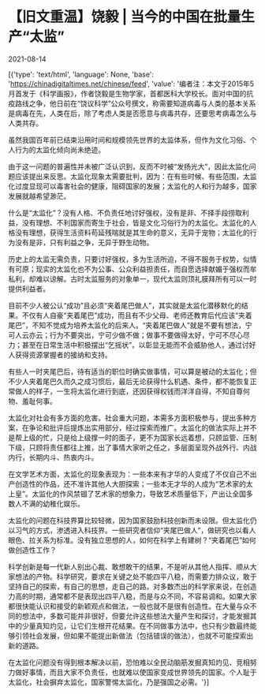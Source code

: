 # 【旧文重温】饶毅 | 当今的中国在批量生产“太监”

2021-08-14

[{'type': 'text/html', 'language': None, 'base': 'https://chinadigitaltimes.net/chinese/feed', 'value': '编者注：本文于2015年5月首发于《科学画报》，作者饶毅是生物学家，首都医科大学校长。面对中国的抗疫路线之争，他日前在“饶议科学”公众号撰文，称需要知道病毒与人类的基本关系是病毒在先，人类在后，除了考虑人类是否愿意与病毒共存，还要思考病毒怎么与人类共存。

虽然我国百年前已结束沿用时间和规模领先世界的太监体系，但作为文化习俗、个人行为的太监化倾向尚未绝迹。

由于这一问题的普遍性并未被广泛认识到，反而不时被“发扬光大”，因此太监化问题应该提出来反思。太监化现象太需要批判，因为：在有些时候、有些范围，太监化过度显现可以毒害社会的健康，阻碍国家的发展；太监化的人和行为越多，国家发展就越希望渺茫。

什么是“太监化”？没有人格、不负责任地讨好强权，没有是非、不择手段捞取利益，没有理想、不利国家而寄生于社会，皆是文化习俗行为的太监化。太监化的人格没有理想，获得生活资料苟延残喘就是其生命的意义，无异于宠物；太监化的行为没有是非，只有利益之争，无异于野生动物。

历史上的太监无需负责，只要讨好强权，多为生活所迫，不得不服务于权势，似情有可原；现实的太监化也不为公事、公众利益担责任，而自愿选择献媚于强权而牟私利，却难以谅解。古时太监服务的对象单一，现代太监则顶礼膜拜所有可以一时提供利益者。

目前不少人被公认“成功”且必须“夹着尾巴做人”，其实就是太监化潜移默化的结果。不仅有人自豪“夹着尾巴”成功，而且有不少父母、老师还教育后代应该“夹着尾巴”，不知不觉成为培养太监化的后来人。“夹着尾巴做人”就是不要有想法，宁可人云亦云；行为不要突出，宁可少做不做；做事不要做得太好，宁可不尽心尽力；甚至在日常生活中积极摆出“乞摇状”，以彰显无能而不会威胁他人，通过讨好人获得资源掌握者的接纳和支持。

有些人一时夹尾巴后，待有适当的职位时确实做事情，可以算是被动的太监化；但不少人夹着尾巴久而久之成习惯后，最后无论获得什么机遇、条件，都不能恢复正常做人的样子，一生将太监化进行到底，还因获得权钱而洋洋自得，不知自尊何物、羞耻何事。

太监化对社会有多方面的危害。社会重大问题，本需多方面积极参与，提出多种方案，在争论和批评后提炼出实用部分，经过探索而推广。太监化的做法实际上并不是帮上级的忙，只是给上级撑一时的面子，更不为国家长远着想，只顾监管、压制下级，只顾将责任都往上推，出了事情大家听之任之，多层面呈现外战外行、内战内行，长期内斗、热衷内斗。

在文学艺术方面，太监化的现象表现为：一些本来有才华的人变成了不仅自己不出产创造性的作品，还不准许其他人大胆探索；一些本无才华的人成为“艺术家的太上皇”。太监化的作风禁锢了艺术家的想象力，导致艺术质量低下，产出让全国多数人不满的幼稚化娱乐。

太监化的问题在科技界算比较轻微，因为国家鼓励科技创新而未设限。但太监化仍以习气的方式，渗透进入科技界。一些研究者信仰“夹尾巴做人”，做研究也以看人眼色、拉关系为标准。没有独立思想的人，如何在科学上有建树？“夹着尾巴”如何做创造性工作？

科学创新是每一代新人别出心裁、敢想敢干的结果，不是听从其他人指挥、顺从大家想法的产物。科学研究，要求在关键之处不能四平八稳，而需要力排众议，敢于坚持自己的探索，有自己的思想，走自己的路。对多数杰出的科学家来说，在创造力高的时期，通常都不是表现出四平八稳，而是与众不同，不容易调和。如果大家都很快能认识和接受的新颖观点和做法，一般也就不是很有创造性。在大量与众不同的想法中，多数可能并非很好，但要允许这些想法大量产生和探讨，才能发掘其中的少量真知灼见，让它们生根开花结果。在不同做事方法中，也只有少数最终能够引领社会发展，但如果不能提出新做法（包括错误的做法），也就不可能探索出新的道路。

在太监化问题没有得到根本解决以前，恐怕难以全民动脑筋发掘真知灼见、竞相努力做好事情，而且大家不负责任，也就难以使国家变成世界领先的国家。个人耻于太监化，社会摒弃太监化，国家警惕太监化，乃是强国之必需。'}]